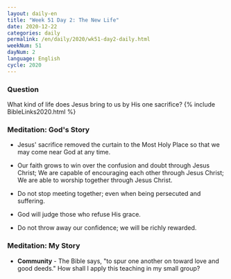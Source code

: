 ```yaml
---
layout: daily-en
title: "Week 51 Day 2: The New Life"
date: 2020-12-22 
categories: daily
permalink: /en/daily/2020/wk51-day2-daily.html
weekNum: 51
dayNum: 2
language: English
cycle: 2020
---
```


### Question     
What kind of life does Jesus bring to us by His one sacrifice?
{% include BibleLinks2020.html %} 

### Meditation: God's Story   
+ Jesus' sacrifice removed the curtain to the Most Holy Place so that we may come near God at any time. 

+ Our faith grows to win over the confusion and doubt through Jesus Christ; We are capable of encouraging each other through Jesus Christ; We are able to worship together through Jesus Christ. 

+ Do not stop meeting together; even when being persecuted and suffering. 

+ God will judge those who refuse His grace. 

+ Do not throw away our confidence; we will be richly rewarded. 

### Meditation: My Story   
+ **Community** - The Bible says, "to spur one another on toward love and good deeds." How shall I apply this teaching in my small group? 

